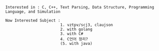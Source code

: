     Interested in : C, C++, Text Parsing, Data Structure, Programming Language, and Simulation
    
    Now Interested Subject : 
                            1. vztpv/scj3, claujson
                            2. with golang
                            3. with C#
                            4. C언어 정리?
                            (5. with java)
                                

